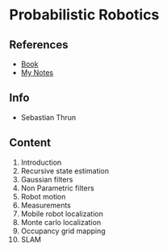 # Probabilistic Robotics

## References
* [Book](http://31.42.184.140/main/460000/e68e222acfcb6e1684d1755edd8b0d48/%28Intelligent%20Robotics%20and%20Autonomous%20Agents%29%20Sebastian%20Thrun%2C%20Wolfram%20Burgard%2C%20Dieter%20Fox%20-%20Probabilistic%20Robotics%20%282005%29.pdf)
* [My Notes](https://github.com/notebook-org/robotics/blob/master/State_Estimation/Probabilistic_Robotics/Probabilistic_Robotics.md)

## Info
- Sebastian Thrun

## Content
1. Introduction
2. Recursive state estimation
3. Gaussian filters
4. Non Parametric filters
5. Robot motion
6. Measurements
7. Mobile robot localization
8. Monte carlo localization
9. Occupancy grid mapping
10. SLAM

